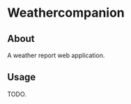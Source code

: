 # Weathercompanion

## About <a name = "about"></a>

A weather report web application.

## Usage <a name = "usage"></a>

TODO.
